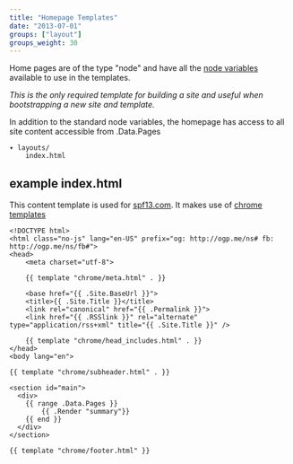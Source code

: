 ```yaml
---
title: "Homepage Templates"
date: "2013-07-01"
groups: ["layout"]
groups_weight: 30
---
```


Home pages are of the type "node" and have all the [node
variables](/layout/variables/) available to use in the templates.

*This is the only required template for building a site and useful when
bootstrapping a new site and template.*

In addition to the standard node variables, the homepage has access to
all site content accessible from .Data.Pages


    ▾ layouts/
        index.html


## example index.html
This content template is used for [spf13.com](http://spf13.com).
It makes use of [chrome templates](/layout/chrome)

    <!DOCTYPE html>
    <html class="no-js" lang="en-US" prefix="og: http://ogp.me/ns# fb: http://ogp.me/ns/fb#">
    <head>
        <meta charset="utf-8">

        {{ template "chrome/meta.html" . }}

        <base href="{{ .Site.BaseUrl }}">
        <title>{{ .Site.Title }}</title>
        <link rel="canonical" href="{{ .Permalink }}">
        <link href="{{ .RSSlink }}" rel="alternate" type="application/rss+xml" title="{{ .Site.Title }}" />

        {{ template "chrome/head_includes.html" . }}
    </head>
    <body lang="en">

    {{ template "chrome/subheader.html" . }}

    <section id="main">
      <div>
        {{ range .Data.Pages }}
            {{ .Render "summary"}}
        {{ end }}
      </div>
    </section>

    {{ template "chrome/footer.html" }}
